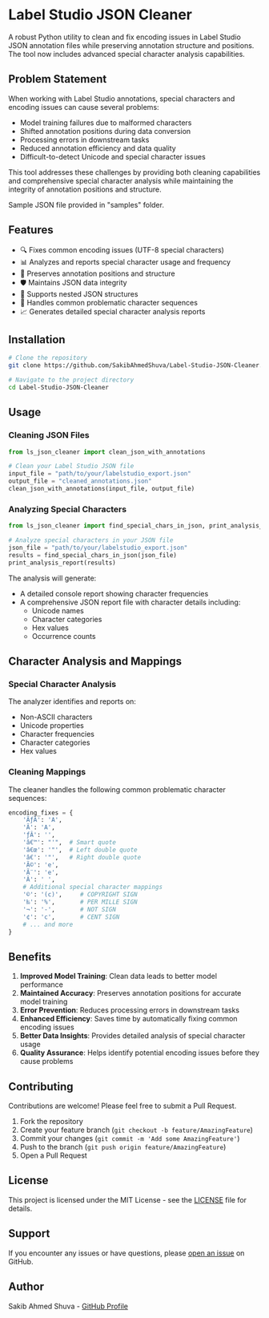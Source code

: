 # Label Studio JSON Cleaner

A robust Python utility to clean and fix encoding issues in Label Studio JSON annotation files while preserving annotation structure and positions. The tool now includes advanced special character analysis capabilities.

## Problem Statement

When working with Label Studio annotations, special characters and encoding issues can cause several problems:
- Model training failures due to malformed characters
- Shifted annotation positions during data conversion
- Processing errors in downstream tasks
- Reduced annotation efficiency and data quality
- Difficult-to-detect Unicode and special character issues

This tool addresses these challenges by providing both cleaning capabilities and comprehensive special character analysis while maintaining the integrity of annotation positions and structure.

Sample JSON file provided in "samples" folder.

## Features

- 🔍 Fixes common encoding issues (UTF-8 special characters)
- 📊 Analyzes and reports special character usage and frequency
- 🎯 Preserves annotation positions and structure
- 🛡️ Maintains JSON data integrity
- 📝 Supports nested JSON structures
- 🔄 Handles common problematic character sequences
- 📈 Generates detailed special character analysis reports

## Installation

```bash
# Clone the repository
git clone https://github.com/SakibAhmedShuva/Label-Studio-JSON-Cleaner.git

# Navigate to the project directory
cd Label-Studio-JSON-Cleaner
```

## Usage

### Cleaning JSON Files

```python
from ls_json_cleaner import clean_json_with_annotations

# Clean your Label Studio JSON file
input_file = "path/to/your/labelstudio_export.json"
output_file = "cleaned_annotations.json"
clean_json_with_annotations(input_file, output_file)
```

### Analyzing Special Characters

```python
from ls_json_cleaner import find_special_chars_in_json, print_analysis_report

# Analyze special characters in your JSON file
json_file = "path/to/your/labelstudio_export.json"
results = find_special_chars_in_json(json_file)
print_analysis_report(results)
```

The analysis will generate:
- A detailed console report showing character frequencies
- A comprehensive JSON report file with character details including:
  - Unicode names
  - Character categories
  - Hex values
  - Occurrence counts

## Character Analysis and Mappings

### Special Character Analysis
The analyzer identifies and reports on:
- Non-ASCII characters
- Unicode properties
- Character frequencies
- Character categories
- Hex values

### Cleaning Mappings
The cleaner handles the following common problematic character sequences:

```python
encoding_fixes = {
    'ÃƒÂ': 'A',
    'Ã': 'A',
    'ƒÂ': '',
    'â€™': "'",  # Smart quote
    'â€œ': '"',  # Left double quote
    'â€': '"',   # Right double quote
    'Ã©': 'e',
    'Ã¨': 'e',
    'Â': ' ',
    # Additional special character mappings
    '©': '(c)',     # COPYRIGHT SIGN
    '‰': '%',       # PER MILLE SIGN
    '¬': '-',       # NOT SIGN
    '¢': 'c',       # CENT SIGN
    # ... and more
}
```

## Benefits

1. **Improved Model Training**: Clean data leads to better model performance
2. **Maintained Accuracy**: Preserves annotation positions for accurate model training
3. **Error Prevention**: Reduces processing errors in downstream tasks
4. **Enhanced Efficiency**: Saves time by automatically fixing common encoding issues
5. **Better Data Insights**: Provides detailed analysis of special character usage
6. **Quality Assurance**: Helps identify potential encoding issues before they cause problems

## Contributing

Contributions are welcome! Please feel free to submit a Pull Request.

1. Fork the repository
2. Create your feature branch (`git checkout -b feature/AmazingFeature`)
3. Commit your changes (`git commit -m 'Add some AmazingFeature'`)
4. Push to the branch (`git push origin feature/AmazingFeature`)
5. Open a Pull Request

## License

This project is licensed under the MIT License - see the [LICENSE](LICENSE) file for details.

## Support

If you encounter any issues or have questions, please [open an issue](https://github.com/SakibAhmedShuva/Label-Studio-JSON-Cleaner/issues) on GitHub.

## Author

Sakib Ahmed Shuva - [GitHub Profile](https://github.com/SakibAhmedShuva)
